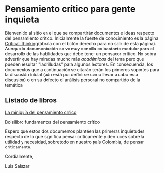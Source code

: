 # Pensamiento crítico para gente inquieta

Bienvenido al sitio en el que se compartirán documentos e ideas respecto del pensamiento crítico. Inicialmente la fuente de conocimiento es la página <a href="http://www.criticalthinking.org">Critical Thinking</a>(ábrala con el botón derecho para no salir de esta página). Aunque la documentación se ve muy sencilla es bastante medular para el desarrollo de las habilidades que debe tener un pensador crítico. No sobra advertir que hay miradas mucho más _académicas_ del tema pero que pueden resultar "ladrilludas" para algunos lectores. En consecuencia, los documentos que a continuación se citarán serán los primeros soportes para la discusión inicial (aún está por definirse cómo llevar a cabo esta discusión) o en su defecto el análisis personal no compartido de la temática.

## Listado de libros
<a href="https://drive.google.com/open?id=1EWs1vY9vdYDuq7DHmY_IgobEnd9ygeLC">La miniguía del pensamiento crítico</a>

<a href="https://drive.google.com/open?id=1rvzrMIozpDKzpRqlBloOjdc0LDUllHIJ">Bolsilibro fundamentos del pensamiento crítico</a>

Espero que estos dos documentos plantéen las primeras inquietudes respecto de lo que significa pensar críticamente y den luces sobre la utilidad y necesidad, sobretodo en nuestro país Colombia, de pensar críticamente.

Cordialmente,


Luis Salazar
